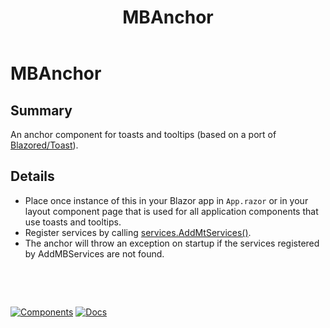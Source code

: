 ﻿---
uid: C.MBAnchor
title: MBAnchor
---
# MBAnchor

## Summary

An anchor component for toasts and tooltips (based on a port of [Blazored/Toast](https://github.com/Blazored/Toast)).

## Details

-  Place once instance of this in your Blazor app in `App.razor` or in your layout component page that is used for all application components that use toasts and tooltips.
-  Register services by calling [services.AddMtServices()](xref:BlazorMdc.ServiceCollectionExtensions.AddMBServices(Microsoft.Extensions.DependencyInjection.IServiceCollection,BlazorMdc.MBToastServiceConfiguration,BlazorMdc.MBAnimatedNavigationManagerServiceConfiguration)).
- The anchor will throw an exception on startup if the services registered by AddMBServices are not found.

&nbsp;

&nbsp;

[![Components](https://img.shields.io/static/v1?label=Components&message=Plus&color=red)](xref:A.PlusComponents)
[![Docs](https://img.shields.io/static/v1?label=API%20Documentation&message=MBToastAnchor&color=brightgreen)](xref:BlazorMdc.MBToastAnchor)